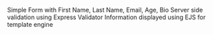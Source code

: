 Simple Form with 
First Name, Last Name, Email, Age, Bio
Server side validation using Express Validator
Information displayed using EJS for template engine

